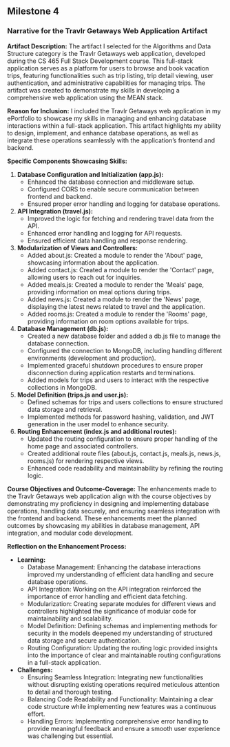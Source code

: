 ## Milestone 4
### Narrative for the Travlr Getaways Web Application Artifact

**Artifact Description:**
The artifact I selected for the Algorithms and Data Structure category is the Travlr Getaways web application, developed during the CS 465 Full Stack Development course. This full-stack application serves as a platform for users to browse and book vacation trips, featuring functionalities such as trip listing, trip detail viewing, user authentication, and administrative capabilities for managing trips. The artifact was created to demonstrate my skills in developing a comprehensive web application using the MEAN stack.

**Reason for Inclusion:**
I included the Travlr Getaways web application in my ePortfolio to showcase my skills in managing and enhancing database interactions within a full-stack application. This artifact highlights my ability to design, implement, and enhance database operations, as well as integrate these operations seamlessly with the application’s frontend and backend.

**Specific Components Showcasing Skills:**
1. **Database Configuration and Initialization (app.js):**
   - Enhanced the database connection and middleware setup.
   - Configured CORS to enable secure communication between frontend and backend.
   - Ensured proper error handling and logging for database operations.
2. **API Integration (travel.js):**
   - Improved the logic for fetching and rendering travel data from the API.
   - Enhanced error handling and logging for API requests.
   - Ensured efficient data handling and response rendering.
3. **Modularization of Views and Controllers:**
   - Added about.js: Created a module to render the 'About' page, showcasing information about the application.
   - Added contact.js: Created a module to render the 'Contact' page, allowing users to reach out for inquiries.
   - Added meals.js: Created a module to render the 'Meals' page, providing information on meal options during trips.
   - Added news.js: Created a module to render the 'News' page, displaying the latest news related to travel and the application.
   - Added rooms.js: Created a module to render the 'Rooms' page, providing information on room options available for trips.
4. **Database Management (db.js):**
   - Created a new database folder and added a db.js file to manage the database connection.
   - Configured the connection to MongoDB, including handling different environments (development and production).
   - Implemented graceful shutdown procedures to ensure proper disconnection during application restarts and terminations.
   - Added models for trips and users to interact with the respective collections in MongoDB.
5. **Model Definition (trips.js and user.js):**
   - Defined schemas for trips and users collections to ensure structured data storage and retrieval.
   - Implemented methods for password hashing, validation, and JWT generation in the user model to enhance security.
6. **Routing Enhancement (index.js and additional routes):**
   - Updated the routing configuration to ensure proper handling of the home page and associated controllers.
   - Created additional route files (about.js, contact.js, meals.js, news.js, rooms.js) for rendering respective views.
   - Enhanced code readability and maintainability by refining the routing logic.

**Course Objectives and Outcome-Coverage:**
The enhancements made to the Travlr Getaways web application align with the course objectives by demonstrating my proficiency in designing and implementing database operations, handling data securely, and ensuring seamless integration with the frontend and backend. These enhancements meet the planned outcomes by showcasing my abilities in database management, API integration, and modular code development.

**Reflection on the Enhancement Process:**
- **Learning:**
  - Database Management: Enhancing the database interactions improved my understanding of efficient data handling and secure database operations.
  - API Integration: Working on the API integration reinforced the importance of error handling and efficient data fetching.
  - Modularization: Creating separate modules for different views and controllers highlighted the significance of modular code for maintainability and scalability.
  - Model Definition: Defining schemas and implementing methods for security in the models deepened my understanding of structured data storage and secure authentication.
  - Routing Configuration: Updating the routing logic provided insights into the importance of clear and maintainable routing configurations in a full-stack application.
- **Challenges:**
  - Ensuring Seamless Integration: Integrating new functionalities without disrupting existing operations required meticulous attention to detail and thorough testing.
  - Balancing Code Readability and Functionality: Maintaining a clear code structure while implementing new features was a continuous effort.
  - Handling Errors: Implementing comprehensive error handling to provide meaningful feedback and ensure a smooth user experience was challenging but essential.
